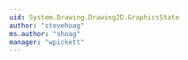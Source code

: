 ```yaml
---
uid: System.Drawing.Drawing2D.GraphicsState
author: "stevehoag"
ms.author: "shoag"
manager: "wpickett"
---
```

